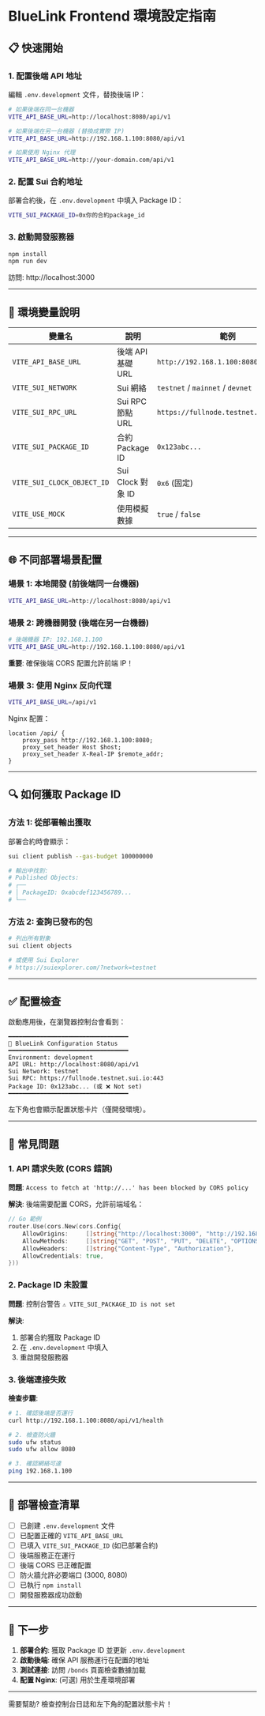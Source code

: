 # BlueLink Frontend 環境設定指南

## 📋 快速開始

### 1. 配置後端 API 地址

編輯 `.env.development` 文件，替換後端 IP：

```bash
# 如果後端在同一台機器
VITE_API_BASE_URL=http://localhost:8080/api/v1

# 如果後端在另一台機器 (替換成實際 IP)
VITE_API_BASE_URL=http://192.168.1.100:8080/api/v1

# 如果使用 Nginx 代理
VITE_API_BASE_URL=http://your-domain.com/api/v1
```

### 2. 配置 Sui 合約地址

部署合約後，在 `.env.development` 中填入 Package ID：

```bash
VITE_SUI_PACKAGE_ID=0x你的合約package_id
```

### 3. 啟動開發服務器

```bash
npm install
npm run dev
```

訪問: http://localhost:3000

---

## 🔧 環境變量說明

| 變量名 | 說明 | 範例 |
|--------|------|------|
| `VITE_API_BASE_URL` | 後端 API 基礎 URL | `http://192.168.1.100:8080/api/v1` |
| `VITE_SUI_NETWORK` | Sui 網絡 | `testnet` / `mainnet` / `devnet` |
| `VITE_SUI_RPC_URL` | Sui RPC 節點 URL | `https://fullnode.testnet.sui.io:443` |
| `VITE_SUI_PACKAGE_ID` | 合約 Package ID | `0x123abc...` |
| `VITE_SUI_CLOCK_OBJECT_ID` | Sui Clock 對象 ID | `0x6` (固定) |
| `VITE_USE_MOCK` | 使用模擬數據 | `true` / `false` |

---

## 🌐 不同部署場景配置

### 場景 1: 本地開發 (前後端同一台機器)

```bash
VITE_API_BASE_URL=http://localhost:8080/api/v1
```

### 場景 2: 跨機器開發 (後端在另一台機器)

```bash
# 後端機器 IP: 192.168.1.100
VITE_API_BASE_URL=http://192.168.1.100:8080/api/v1
```

**重要**: 確保後端 CORS 配置允許前端 IP！

### 場景 3: 使用 Nginx 反向代理

```bash
VITE_API_BASE_URL=/api/v1
```

Nginx 配置：
```nginx
location /api/ {
    proxy_pass http://192.168.1.100:8080;
    proxy_set_header Host $host;
    proxy_set_header X-Real-IP $remote_addr;
}
```

---

## 🔍 如何獲取 Package ID

### 方法 1: 從部署輸出獲取

部署合約時會顯示：

```bash
sui client publish --gas-budget 100000000

# 輸出中找到:
# Published Objects:
# ┌──
# │ PackageID: 0xabcdef123456789...
# └──
```

### 方法 2: 查詢已發布的包

```bash
# 列出所有對象
sui client objects

# 或使用 Sui Explorer
# https://suiexplorer.com/?network=testnet
```

---

## ✅ 配置檢查

啟動應用後，在瀏覽器控制台會看到：

```
━━━━━━━━━━━━━━━━━━━━━━━━━━━━━━━━━━
🔧 BlueLink Configuration Status
━━━━━━━━━━━━━━━━━━━━━━━━━━━━━━━━━━
Environment: development
API URL: http://localhost:8080/api/v1
Sui Network: testnet
Sui RPC: https://fullnode.testnet.sui.io:443
Package ID: 0x123abc... (或 ❌ Not set)
━━━━━━━━━━━━━━━━━━━━━━━━━━━━━━━━━━
```

左下角也會顯示配置狀態卡片（僅開發環境）。

---

## 🚨 常見問題

### 1. API 請求失敗 (CORS 錯誤)

**問題**: `Access to fetch at 'http://...' has been blocked by CORS policy`

**解決**: 後端需要配置 CORS，允許前端域名：

```go
// Go 範例
router.Use(cors.New(cors.Config{
    AllowOrigins:     []string{"http://localhost:3000", "http://192.168.1.50:3000"},
    AllowMethods:     []string{"GET", "POST", "PUT", "DELETE", "OPTIONS"},
    AllowHeaders:     []string{"Content-Type", "Authorization"},
    AllowCredentials: true,
}))
```

### 2. Package ID 未設置

**問題**: 控制台警告 `⚠️ VITE_SUI_PACKAGE_ID is not set`

**解決**: 
1. 部署合約獲取 Package ID
2. 在 `.env.development` 中填入
3. 重啟開發服務器

### 3. 後端連接失敗

**檢查步驟**:
```bash
# 1. 確認後端是否運行
curl http://192.168.1.100:8080/api/v1/health

# 2. 檢查防火牆
sudo ufw status
sudo ufw allow 8080

# 3. 確認網絡可達
ping 192.168.1.100
```

---

## 📝 部署檢查清單

- [ ] 已創建 `.env.development` 文件
- [ ] 已配置正確的 `VITE_API_BASE_URL`
- [ ] 已填入 `VITE_SUI_PACKAGE_ID` (如已部署合約)
- [ ] 後端服務正在運行
- [ ] 後端 CORS 已正確配置
- [ ] 防火牆允許必要端口 (3000, 8080)
- [ ] 已執行 `npm install`
- [ ] 開發服務器成功啟動

---

## 🚀 下一步

1. **部署合約**: 獲取 Package ID 並更新 `.env.development`
2. **啟動後端**: 確保 API 服務運行在配置的地址
3. **測試連接**: 訪問 `/bonds` 頁面檢查數據加載
4. **配置 Nginx**: (可選) 用於生產環境部署

---

需要幫助? 檢查控制台日誌和左下角的配置狀態卡片！
